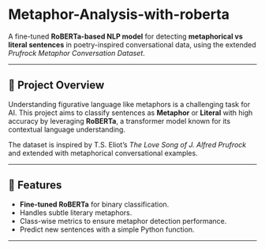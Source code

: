 # Metaphor-Analysis-with-roberta


A fine-tuned **RoBERTa-based NLP model** for detecting **metaphorical vs literal sentences** in poetry-inspired conversational data, using the extended *Prufrock Metaphor Conversation Dataset*.

---

## 🔹 Project Overview

Understanding figurative language like metaphors is a challenging task for AI. This project aims to classify sentences as **Metaphor** or **Literal** with high accuracy by leveraging **RoBERTa**, a transformer model known for its contextual language understanding.

The dataset is inspired by T.S. Eliot’s *The Love Song of J. Alfred Prufrock* and extended with metaphorical conversational examples.

---

## 🔹 Features

- **Fine-tuned RoBERTa** for binary classification.
- Handles subtle literary metaphors.
- Class-wise metrics to ensure metaphor detection performance.
- Predict new sentences with a simple Python function.

---


